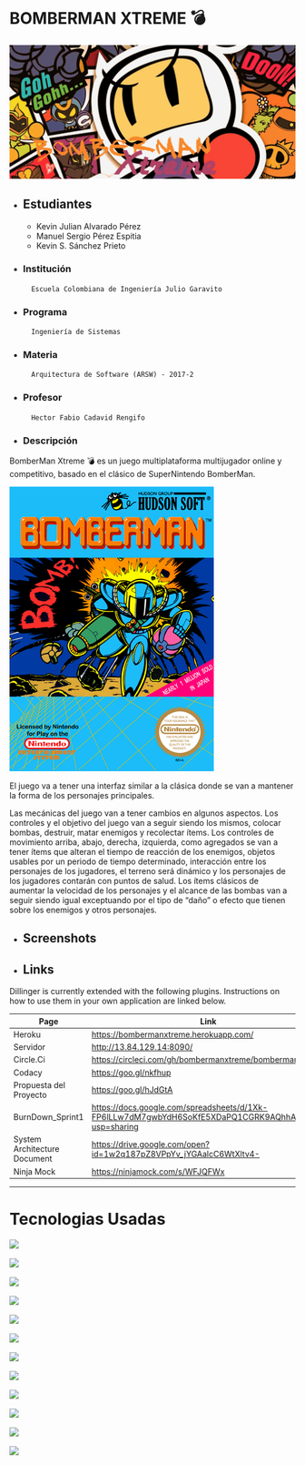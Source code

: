 # BOMBERMAN XTREME 💣
![](src/main/resources/static/media/fondo_md.jpg)
- ## Estudiantes
    - Kevin Julian Alvarado Pérez
    - Manuel Sergio Pérez Espitia
    - Kevin S. Sánchez Prieto

- ### Institución
        Escuela Colombiana de Ingeniería Julio Garavito
- ### Programa
        Ingeniería de Sistemas
- ### Materia
        Arquitectura de Software (ARSW) - 2017-2
- ### Profesor
        Hector Fabio Cadavid Rengifo
- ### Descripción
BomberMan Xtreme 💣 es un juego multiplataforma multijugador  online y competitivo, basado en el clásico de SuperNintendo BomberMan.

![](src/main/resources/static/media/des.png)

El juego va a tener una interfaz similar a la clásica donde se van a mantener la forma de los personajes principales.

Las mecánicas del juego van a tener cambios en algunos aspectos. Los controles y el objetivo del juego van a seguir siendo los mismos, colocar bombas, destruir, matar enemigos y recolectar ítems. Los controles de movimiento arriba, abajo, derecha, izquierda, como agregados se van a tener ítems que alteran el tiempo de reacción de los enemigos, objetos usables por un periodo de tiempo determinado, interacción entre los personajes de los jugadores, el terreno será dinámico y los personajes de los jugadores contarán con puntos de salud. Los ítems clásicos de aumentar la velocidad de los personajes y el alcance de las bombas van a seguir siendo igual exceptuando por el tipo de “daño” o efecto que tienen sobre los enemigos y otros personajes.
- ## Screenshots

- ## Links

Dillinger is currently extended with the following plugins. Instructions on how to use them in your own application are linked below.

| Page | Link |
| ------ | ------ |
| Heroku |  https://bombermanxtreme.herokuapp.com/|
| Servidor | http://13.84.129.14:8090/
| Circle.Ci | https://circleci.com/gh/bombermanxtreme/bombermanxtreme |
| Codacy | https://goo.gl/nkfhup |
| Propuesta del Proyecto | https://goo.gl/hJdGtA
| BurnDown_Sprint1 | https://docs.google.com/spreadsheets/d/1Xk-FP6lLLw7dM7gwbYdH6SoKfE5XDaPQ1CGRK9AQhhA/edit?usp=sharing |
| System Architecture Document | https://drive.google.com/open?id=1w2q187pZ8VPpYv_jYGAalcC6WtXltv4- 
| Ninja Mock | https://ninjamock.com/s/WFJQFWx   |



----


# Tecnologias Usadas

![](https://www.tuprogramaras.com/wp-content/uploads/2014/04/java.jpg)

![](https://techsparx.com/software-development/spring/img/spring-boot.png)

![](http://www.trucsweb.com/documents/images/2015/bootstrap4.png)

![](https://1.bp.blogspot.com/-5g5vVezK8f0/Vtff_EFwuxI/AAAAAAAAA58/23CIw0yCAbs/s1600/ActiveMQ-www.hackthesec.co.in.png)

![](https://upload.wikimedia.org/wikipedia/en/thumb/6/6b/Redis_Logo.svg/1200px-Redis_Logo.svg.png)


![](https://www.ubuntumexico.com/wp-content/uploads/2016/09/Ubuntu-Server-logo.png)

![](https://www.rinnovocorp.com/wp-content/uploads/2017/10/baas-page-images-04.png)

![](https://sophosnews.files.wordpress.com/2017/01/mongodb.png?w=780&h=408&crop=1)

![](https://robertcastro.co/wp-content/uploads/2017/09/NGINX.png)

![](https://js.devexpress.com/Content/Images/features/html5-css-javascript-logos.png)

![](http://tecnologiaenvivo.com/wp-content/uploads/2016/02/AJAX_logo_by_gengns.svg_.png)

![](https://stomp.github.io/images/project-logo.png)









